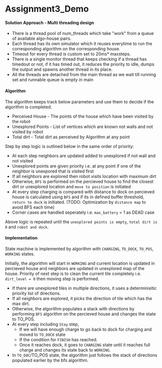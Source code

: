 # Assignment3_Demo



#### Solution Approach - Multi threading design

* There is a thread pool of num_threads which take "work" from a queue of available algo-house pairs. 
* Each thread has its own simulator which it reuses everytime to run the corresponding algorithm on the corresponding house. 
* Timeout for every thread is custom set to 20ms* maxsteps. 
* There is a single monitor thread that keeps checking if a thread has timedout or not, if it has timed out, it reduces the priority to idle, dumps the output and spawns another thread in its place.
* All the threads are detached from the main thread as we wait till running set and runnable queue is empty in main


#### Algorithm

The algorithm keeps track below parameters and use them to decide if the algorithm is completed.

- Perceived House - The points of the house which have been visited by the robot
- Unexplored Points - List of vertices which are known not walls and not visited by robot
- Total dirt - Total dirt as perceived by Algorithm at any point

Step by step logic is outlined below in the same order of priority:

* At each step neighbors are updated added to unexplored if not wall and not visited
* Unexplored points are given priority i.e. at any point if one of the neighbor is unexpored that is visited first
* If all neighbors are explored then robot visits location with maximum dirt
* Otherwise, `BFS` is performed on the percieved house to find the closest dirt or unexplored location and `move to position` is initiated
* At every step charging is compared with distance to dock on percieved house is calculated using `BFS` and if its in defined buffer threshold, `return to dock` is initiated. (TODO: Optimization by `distance map` to avoid BFS each time)
* Corner cases are handled seperately i.e. `max_battery` = 1 as DEAD case

Above logic is repeated until the `unexplored points is empty`, `total dirt is 0` and `robot and dock`.

#### Implementation

State machine is implemented by algorithm with `CHARGING`, `TO_DOCK`, `TO_POS`, `WORKING` states.

Initially, the algorithm will start in `WORKING` and current location is updated in percieved house and neighbors are updated in unexplored map of the house. Priority of next step is to clean the current tile completely i.e. `dirt_level = 0` then moving step is performed.

- If there are unexplored tiles in multiple directions, it uses a determinisitic priority list of directions.
- If all neighbors are explored, it picks the direction of tile which has the max dirt.
- Otherwise, the algorithm populates a stack with directions by performing `BFS` algorithm on the percieved house and changes the state to TO_POS.
- At every step including `Stay` step,
  - If we will have enough charge to go back to dock for charging and moved to `TO_DOCK` state
  - If the condition for `FINISH` has reached.
  - Once it reaches dock, it goes to `CHARGING` state until it reaches full charge and changes its state back to `WORKING`.
- In `TO_DOC`/TO_POS state, the algorithm just follows the stack of directions populated earlier by the bfs algorithm.
